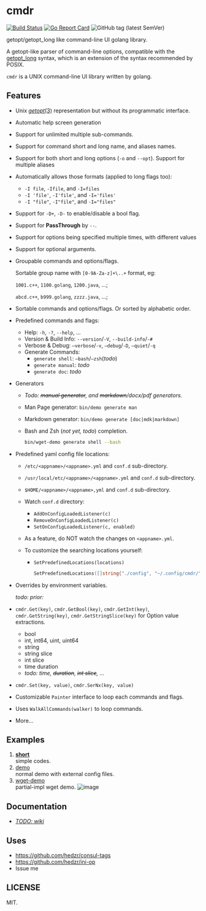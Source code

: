 # cmdr

[![Build Status](https://travis-ci.org/hedzr/cmdr.svg?branch=master)](https://travis-ci.org/hedzr/cmdr)
[![Go Report Card](https://goreportcard.com/badge/github.com/hedzr/cmdr)](https://goreportcard.com/report/github.com/hedzr/cmdr)
![GitHub tag (latest SemVer)](https://img.shields.io/github/tag/hedzr/cmdr.svg?label=release)

getopt/getopt_long like command-line UI golang library.

A getopt-like parser of command-line options, compatible with the [getopt_long](http://www.gnu.org/s/libc/manual/html_node/Argument-Syntax.html#Argument-Syntax) syntax, which is an extension of the syntax recommended by POSIX.

`cmdr` is a UNIX command-line UI library written by golang.


## Features

- Unix [*getopt*(3)](http://man7.org/linux/man-pages/man3/getopt.3.html) representation but without its programmatic interface.

- Automatic help screen generation

- Support for unlimited multiple sub-commands.

- Support for command short and long name, and aliases names.

- Support for both short and long options (`-o` and `--opt`). Support for multiple aliases

- Automatically allows those formats (applied to long flags too):
  - `-I file`, `-Ifile`, and `-I=files`
  - `-I 'file'`, `-I'file'`, and `-I='files'`
  - `-I "file"`, `-I"file"`, and `-I="files"`

- Support for `-D+`, `-D-` to enable/disable a bool flag.

- Support for **PassThrough** by `--`.

- Support for options being specified multiple times, with different values

- Support for optional arguments.

- Groupable commands and options/flags.

  Sortable group name with `[0-9A-Za-z]+\..+` format, eg:

  `1001.c++`, `1100.golang`, `1200.java`, …;

  `abcd.c++`, `b999.golang`, `zzzz.java`, …;

- Sortable commands and options/flags. Or sorted by alphabetic order.

- Predefined commands and flags:

  - Help: `-h`, `-?`, `--help`, ...
  - Version & Build Info: `--version`/`-V`, `--build-info`/`-#`
  - Verbose & Debug: `—verbose`/`-v`, `—debug`/`-D`, `—quiet`/`-q`
  - Generate Commands:
    - `generate shell`: `—bash`/`—zsh`(*todo*)
    - `generate manual`: *todo*
    - `generate doc`: *todo*

- Generators

  - *Todo: ~~manual generator~~, and ~~markdown~~/docx/pdf generators.*

  - Man Page generator: `bin/demo generate man`

  - Markdown generator: `bin/demo generate [doc|mdk|markdown]`

  - Bash and Zsh (*not yet, todo*) completion.

     ```bash
     bin/wget-demo generate shell --bash
     ```

- Predefined yaml config file locations:
  - `/etc/<appname>/<appname>.yml` and `conf.d` sub-directory.

  - `/usr/local/etc/<appname>/<appname>.yml` and `conf.d` sub-directory.

  - `$HOME/<appname>/<appname>,yml` and `conf.d` sub-directory.

  - Watch `conf.d` directory:
    - `AddOnConfigLoadedListener(c)`
    - `RemoveOnConfigLoadedListener(c)`
    - `SetOnConfigLoadedListener(c, enabled)`

  - As a feature, do NOT watch the changes on `<appname>.yml`.

  - To customize the searching locations yourself:

    - `SetPredefinedLocations(locations)`

      ```go
      SetPredefinedLocations([]string{"./config", "~/.config/cmdr/", "$GOPATH/running-configs/cmdr"})
      ```

- Overrides by environment variables.

  *todo: prior:*

- `cmdr.Get(key)`, `cmdr.GetBool(key)`, `cmdr.GetInt(key)`, `cmdr.GetString(key)`, `cmdr.GetStringSlice(key)` for Option value extractions.

  - bool
  - int, int64, uint, uint64
  - string
  - string slice
  - int slice
  - time duration
  - *todo: time, ~~duration~~, ~~int slice~~, ...*

- `cmdr.Set(key, value)`, `cmdr.SerNx(key, value)`

- Customizable `Painter` interface to loop each commands and flags.

- Uses `WalkAllCommands(walker)` to loop commands.

- More...



## Examples

1. [**short**](./examples/short/README.md)  
   simple codes.
2. [demo](./examples/demo/README.md)  
   normal demo with external config files.
3. [wget-demo](./examples/wget-demo/README.md)  
   partial-impl wget demo.
   ![image](https://user-images.githubusercontent.com/12786150/58327052-29386500-7e61-11e9-8cd6-372aa1f14bfa.png)



## Documentation

- [*TODO: wiki*](https://github.com/hedzr/cmdr/wiki)



## Uses

- https://github.com/hedzr/consul-tags
- https://github.com/hedzr/ini-op
- Issue me





## LICENSE

MIT.





